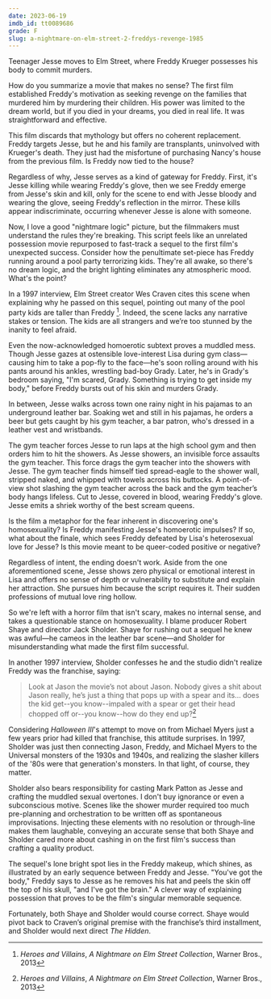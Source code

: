 ```yaml
---
date: 2023-06-19
imdb_id: tt0089686
grade: F
slug: a-nightmare-on-elm-street-2-freddys-revenge-1985
---
```


Teenager Jesse moves to Elm Street, where Freddy Krueger possesses his body to commit murders.

<!-- end -->

How do you summarize a movie that makes no sense? The <span data-imdb-id="tt0087800">first film</span> established Freddy's motivation as seeking revenge on the families that murdered him by murdering their children. His power was limited to the dream world, but if you died in your dreams, you died in real life. It was straightforward and effective.

This film discards that mythology but offers no coherent replacement. Freddy targets Jesse, but he and his family are transplants, uninvolved with Krueger's death. They just had the misfortune of purchasing Nancy's house from the previous film. Is Freddy now tied to the house?

Regardless of why, Jesse serves as a kind of gateway for Freddy. First, it's Jesse killing while wearing Freddy's glove, then we see Freddy emerge from Jesse's skin and kill, only for the scene to end with Jesse bloody and wearing the glove, seeing Freddy's reflection in the mirror. These kills appear indiscriminate, occurring whenever Jesse is alone with someone.

Now, I love a good "nightmare logic" picture, but the filmmakers must understand the rules they're breaking. This script feels like an unrelated possession movie repurposed to fast-track a sequel to the first film's unexpected success. Consider how the penultimate set-piece has Freddy running around a pool party terrorizing kids. They're all awake, so there's no dream logic, and the bright lighting eliminates any atmospheric mood. What's the point?

In a 1997 interview, Elm Street creator Wes Craven cites this scene when explaining why he passed on this sequel, pointing out many of the pool party kids are taller than Freddy [^1]. Indeed, the scene lacks any narrative stakes or tension. The kids are all strangers and we’re too stunned by the inanity to feel afraid.

Even the now-acknowledged homoerotic subtext proves a muddled mess. Though Jesse gazes at ostensible love-interest Lisa during gym class—causing him to take a pop-fly to the face—he's soon rolling around with his pants around his ankles, wrestling bad-boy Grady. Later, he's in Grady's bedroom saying, "I'm scared, Grady. Something is trying to get inside my body," before Freddy bursts out of his skin and murders Grady.

In between, Jesse walks across town one rainy night in his pajamas to an underground leather bar. Soaking wet and still in his pajamas, he orders a beer but gets caught by his gym teacher, a bar patron, who's dressed in a leather vest and wristbands.

The gym teacher forces Jesse to run laps at the high school gym and then orders him to hit the showers. As Jesse showers, an invisible force assaults the gym teacher. This force drags the gym teacher into the showers with Jesse. The gym teacher finds himself tied spread-eagle to the shower wall, stripped naked, and whipped with towels across his buttocks. A point-of-view shot slashing the gym teacher across the back and the gym teacher’s body hangs lifeless. Cut to Jesse, covered in blood, wearing Freddy's glove. Jesse emits a shriek worthy of the best scream queens.

Is the film a metaphor for the fear inherent in discovering one's homosexuality? Is Freddy manifesting Jesse's homoerotic impulses? If so, what about the finale, which sees Freddy defeated by Lisa's heterosexual love for Jesse? Is this movie meant to be queer-coded positive or negative?

Regardless of intent, the ending doesn't work. Aside from the one aforementioned scene, Jesse shows zero physical or emotional interest in Lisa and offers no sense of depth or vulnerability to substitute and explain her attraction. She pursues him because the script requires it. Their sudden professions of mutual love ring hollow.

So we're left with a horror film that isn't scary, makes no internal sense, and takes a questionable stance on homosexuality. I blame producer Robert Shaye and director Jack Sholder. Shaye for rushing out a sequel he knew was awful—he cameos in the leather bar scene—and Sholder for misunderstanding what made the first film successful.

In another 1997 interview, Sholder confesses he and the studio didn't realize Freddy was the franchise, saying:

> Look at Jason the movie’s not about Jason. Nobody gives a shit about Jason really, he’s just a thing that pops up with a spear and its... does the kid get--you know--impaled with a spear or get their head chopped off or--you know--how do they end up?[^1]

Considering <span data-imdb-id="tt0085636">_Halloween III_</span>'s attempt to move on from Michael Myers just a few years prior had killed that franchise, this attitude surprises. In 1997, Sholder was just then connecting Jason, Freddy, and Michael Myers to the Universal monsters of the 1930s and 1940s, and realizing the slasher killers of the '80s were that generation's monsters. In that light, of course, they matter.

Sholder also bears responsibility for casting Mark Patton as Jesse and crafting the muddled sexual overtones. I don't buy ignorance or even a subconscious motive. Scenes like the shower murder required too much pre-planning and orchestration to be written off as spontaneous improvisations. Injecting these elements with no resolution or through-line makes them laughable, conveying an accurate sense that both Shaye and Sholder cared more about cashing in on the first film's success than crafting a quality product.

The sequel's lone bright spot lies in the Freddy makeup, which shines, as illustrated by an early sequence between Freddy and Jesse. "You've got the body," Freddy says to Jesse as he removes his hat and peels the skin off the top of his skull, "and I've got the brain." A clever way of explaining possession that proves to be the film's singular memorable sequence.

Fortunately, both Shaye and Sholder would course correct. Shaye would pivot back to Craven’s original premise with the franchise’s <span data-imdb-id="tt0093629">third installment</span>, and Sholder would next direct <span data-imdb-id="tt0093185">_The Hidden_</span>.

[^1]: _Heroes and Villains_, _A Nightmare on Elm Street Collection_, Warner Bros., 2013
